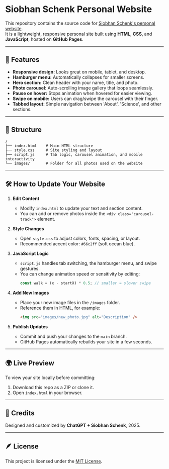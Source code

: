 # Siobhan Schenk Personal Website

This repository contains the source code for [Siobhan Schenk's personal website](https://siobhanschenk.github.io/).  
It is a lightweight, responsive personal site built using **HTML**, **CSS**, and **JavaScript**, hosted on **GitHub Pages**.

---

## 🚀 Features
- **Responsive design:** Looks great on mobile, tablet, and desktop.
- **Hamburger menu:** Automatically collapses for smaller screens.
- **Hero section:** Clean header with your name, title, and photo.
- **Photo carousel:** Auto-scrolling image gallery that loops seamlessly.
- **Pause on hover:** Stops animation when hovered for easier viewing.
- **Swipe on mobile:** Users can drag/swipe the carousel with their finger.
- **Tabbed layout:** Simple navigation between 'About', 'Science', and other sections.

---

## 🧩 Structure
```
/
├── index.html    # Main HTML structure
├── style.css     # Site styling and layout
├── script.js     # Tab logic, carousel animation, and mobile interactivity
└── images/       # Folder for all photos used on the website
```

---

## 🛠️ How to Update Your Website

1. **Edit Content**
   - Modify `index.html` to update your text and section content.
   - You can add or remove photos inside the `<div class="carousel-track">` element.

2. **Style Changes**
   - Open `style.css` to adjust colors, fonts, spacing, or layout.
   - Recommended accent color: `#66c2ff` (soft ocean blue).

3. **JavaScript Logic**
   - `script.js` handles tab switching, the hamburger menu, and swipe gestures.
   - You can change animation speed or sensitivity by editing:
     ```js
     const walk = (x - startX) * 0.5; // smaller = slower swipe
     ```

4. **Add New Images**
   - Place your new image files in the `/images` folder.
   - Reference them in HTML, for example:
     ```html
     <img src="images/new_photo.jpg" alt="Description" />
     ```

5. **Publish Updates**
   - Commit and push your changes to the `main` branch.
   - GitHub Pages automatically rebuilds your site in a few seconds.

---

## 🌍 Live Preview
To view your site locally before committing:
1. Download this repo as a ZIP or clone it.
2. Open `index.html` in your browser.

---

## 🧠 Credits
Designed and customized by **ChatGPT + Siobhan Schenk**, 2025.

---

## 🪶 License
This project is licensed under the [MIT License](https://opensource.org/licenses/MIT).
